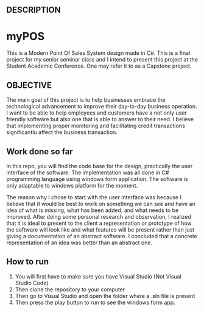DESCRIPTION
------------
# myPOS
This is a Modern Point Of Sales System design made in C#.
This is a final project for my senior seminar class and 
I intend to present this project at the Student Academic Conference.
One may refer it to as a Capstone project.

OBJECTIVE
-----------
The main goal of this project is to help businesses embrace the technological 
advancement to improve their day-to-day business operation. I want to be able to 
help employees and customers have a not only user friendly software but also one
that is able to answer to their need. I believe that implementing proper monitoring
and facilitating credit transactions significantlu affect the business transaction.


Work done so far
----------------
In this repo, you will find the code base for the design, practically the 
user interface of the software. The implementation was all done in 
C# programming language using windows form application. The software 
is only adaptable to windows platform for the moment.

The reason why I chose to start with the user interface was because I believe
that it would be best to work on something we can see and have an idea of what
is missing, what has been added, and what needs to be improved. After doing some
personal research and observation, I realized that it is ideal to present to the 
client a representation or prototype of how the software will look like and what
features will be present rather than just giving a documentation of an abstract
software. I concluded that a concrete representation of an idea was better than
an abstract one.


How to run
-----------
1. You will first have to make sure you have Visual Studio (Not Visual Studio Code). 
2. Then clone the repository to your computer
3. Then go to Visual Studio and open the folder where a .sln file is present
4. Then press the play button to run to see the windows form app.
